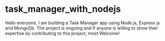 # task_manager_with_nodejs
Hello everyone,
I am building a Task Manager app using Node.js, Express js and MongoDb.
The project is ongoing and if anyone is willing to show thier expertise by contributing to this project, 
most Welcome!
